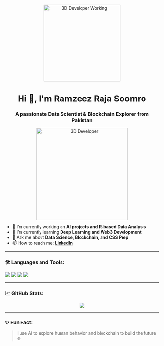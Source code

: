 <p align="center">
  <img src="https://raw.githubusercontent.com/abhisheknaiidu/abhisheknaiidu/master/code.gif" alt="3D Developer Working" height="250"/>
</p>

<h1 align="center">Hi 👋, I'm Ramzeez Raja Soomro</h1>
<h3 align="center">A passionate Data Scientist & Blockchain Explorer from Pakistan</h3>

<p align="center">
  <img src="https://github.com/rajput2107/rajput2107/blob/master/Assets/Developer.gif" alt="3D Developer" height="300px"/>
</p>

- 🔭 I’m currently working on **AI projects and R-based Data Analysis**
- 🌱 I’m currently learning **Deep Learning and Web3 Development**
- 💬 Ask me about **Data Science, Blockchain, and CSS Prep**
- 📫 How to reach me: **[LinkedIn](https://www.linkedin.com/in/rameez-soomro-b42926353?lipi=urn%3Ali%3Apage%3Ad_flagship3_profile_view_base_contact_details%3Bp4TPJB2DRPmr382nmVQDHA%3D%3D)**

---

### 🛠️ Languages and Tools:
<p>
  <img src="https://img.shields.io/badge/Python-3776AB?style=flat&logo=python&logoColor=white"/>
  <img src="https://img.shields.io/badge/R-276DC3?style=flat&logo=r&logoColor=white"/>
  <img src="https://img.shields.io/badge/TensorFlow-FF6F00?style=flat&logo=tensorflow&logoColor=white"/>
  <img src="https://img.shields.io/badge/Ethereum-3C3C3D?style=flat&logo=ethereum&logoColor=white"/>
</p>

---

### 📈 GitHub Stats:
<p align="center">
  <img src="https://github-readme-stats.vercel.app/api?username=your-username&show_icons=true&theme=tokyonight" />
</p>

---

### ✨ Fun Fact:
> I use AI to explore human behavior and blockchain to build the future 🌐

